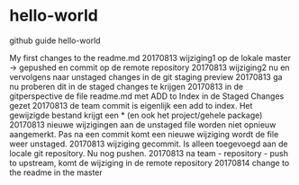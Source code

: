 # hello-world
github guide hello-world

My first changes to the readme.md
20170813 wijziging1 op de lokale master -> gepushed en commit op de remote repository
20170813 wijziging2 nu en vervolgens naar unstaged changes in de git staging preview
20170813 ga nu proberen dit in de staged changes te krijgen
20170813 in de gitperspective de file readme.md met ADD to Index in de Staged Changes gezet
20170813 de team commit is eigenlijk een add to index. Het gewijzigde bestand krijgt een * (en ook het project/gehele package)
20170813 nieuwe wijzigingen aan de unstaged file worden niet opnieuw aangemerkt. Pas na een commit komt een nieuwe wijziging wordt de file weer unstaged.
20170813 wijziging gecommit. Is alleen toegevoegd aan de locale git repository. Nu nog pushen.
20170813 na team - repository - push to upstream, komt de wijziging in de remote repository
20170814 change to the readme in the master


